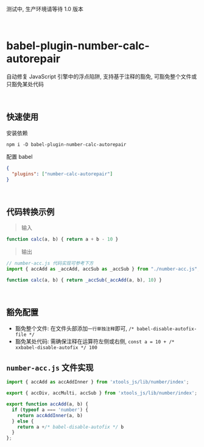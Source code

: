 <red>测试中, 生产环境请等待 1.0 版本</red>

<br/>

# babel-plugin-number-calc-autorepair


自动修复 JavaScript 引擎中的浮点陷阱, 支持基于注释的豁免, 可豁免整个文件或只豁免某处代码

<br/>

## 快速使用

安装依赖

```
npm i -D babel-plugin-number-calc-autorepair
```

配置 babel

```json
{
  "plugins": ["number-calc-autorepair"]
}
```


<br/>

## 代码转换示例

> 输入

```javascript
function calc(a, b) { return a + b - 10 }
```

> 输出

```javascript
// number-acc.js 代码实现可参考下方
import { accAdd as _accAdd, accSub as _accSub } from "./number-acc.js";

function calc(a, b) { return _accSub(_accAdd(a, b), 10) }
```


<br/>


## 豁免配置

* 豁免整个文件: 在文件头部添加`一行单独注释`即可, `/* babel-disable-autofix-file */`
* 豁免某处代码: 需确保注释在运算符左侧或右侧, `const a = 10 + /* xxbabel-disable-autofix */ 100`



## `number-acc.js` 文件实现

```javascript
import { accAdd as accAddInner } from 'xtools_js/lib/number/index';

export { accDiv, accMulti, accSub } from 'xtools_js/lib/number/index';

export function accAdd(a, b) {
  if (typeof a === 'number') {
    return accAddInner(a, b)
  } else {
    return a +/* babel-disable-autofix */ b
  }
};
```
